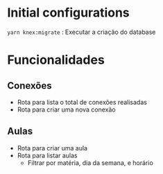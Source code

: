 # Initial configurations

`yarn knex:migrate` : Executar a criação do database

# Funcionalidades

## Conexões

- Rota para lista o total de conexões realisadas
- Rota para criar uma nova conexão

## Aulas

- Rota para criar uma aula
- Rota para listar aulas
  - Filtrar por matéria, dia da semana, e horário
